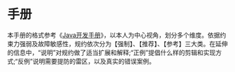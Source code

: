 # 手册

本手册的格式参考《[Java开发手册](https://github.com/alibaba/p3c)》，以本人为中心视角，划分多个维度。依据约束力强弱及故障敏感性，规约依次分为【强制】、【推荐】、【参考】三大类。在延伸的信息中，“说明”对规约做了适当扩展和解释;“正例”提倡什么样的剪辑和实现方式;“反例”说明需要提防的雷区，以及真实的错误案例。 
